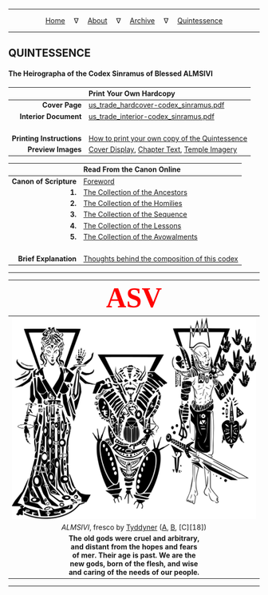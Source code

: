 
---

<!--- Local CSS Font Loading -->

<style>
@font-face {
    font-family: HayghinDaedric;
    src: url('../../assets/fonts/ttf/HayghinDaedric.ttf') format('truetype');
    font-weight: medium;
    font-style: normal;
}
</style>

<!--- Jekyll Page Links -->

<center>
<a href="../../index.html">Home</a>
&emsp;&nabla;&emsp;
<a href="../archive/about.html">About</a>
&emsp;&nabla;&emsp;
<a href="../archive/index.html">Archive</a>
&emsp;&nabla;&emsp;
<a href="index.html">Quintessence</a>
</center>

<!--- Markdown Body Below: -->

---

## QUINTESSENCE

#### The Heirographa of the Codex Sinramus of Blessed ALMSIVI

|                   &#8203; | __Print Your Own Hardcopy__                                |
|--------------------------:|:-----------------------------------------------------------|
|            __Cover Page__ | [us_trade_hardcover-codex_sinramus.pdf][1]                 |
|     __Interior Document__ | [us_trade_interior-codex_sinramus.pdf][2]                  |
|                   &#8203; | &#8203;                                                    |
| __Printing Instructions__ | [How to print your own copy of the Quintessence][3]        |
|        __Preview Images__ | [Cover Display][4], [Chapter Text][5], [Temple Imagery][6] |

[1]: pdf/us_trade_hardcover-codex_sinramus.pdf
[2]: pdf/us_trade_interior-codex_sinramus.pdf
[3]: info/instructions.md
[4]: previews/01-cover.png
[5]: previews/02-chapter.png
[6]: previews/03-picture.png

|                &#8203; | __Read From the Canon Online__                     |
|-----------------------:|:---------------------------------------------------|
| __Canon of Scripture__ | [Foreword][7]                                      |
|                 __1.__ | [The Collection of the Ancestors][8]               |
|                 __2.__ | [The Collection of the Homilies][9]                |
|                 __3.__ | [The Collection of the Sequence][10]               |
|                 __4.__ | [The Collection of the Lessons][11]                |
|                 __5.__ | [The Collection of the Avowalments][12]            |
|                &#8203; | &#8203;                                            |
|  __Brief Explanation__ | [Thoughts behind the composition of this codex][8] |

[7]: info/index.md
[8]: info/codex/index-ancestors.md
[9]: info/codex/index-homilies.md
[10]: info/codex/index-sequence.md
[11]: info/codex/index-lessons.md
[12]: info/codex/index-avowalments.md
[13]: info/explanation.md

---

| <span style="font-family:HayghinDaedric;font-size:400%;color:red">ASV</span> |
|:----------------------------------------------------------------------------:|
|                                                               ![ALMSIVI][14] |
|              *ALMSIVI*, fresco by [Tyddyner][15] ([A][16], [B][17], [C][18]) |
| __The old gods were cruel and arbitrary,__<br>__and distant from the hopes and fears__<br>__of mer. Their age is past. We are the__<br>__new gods, born of the flesh, and wise__<br>__and caring of the needs of our people.__ |

[14]: ../../assets/images/frescos/fresco_tribunal_by_tyddyner.svg
[15]: https://tyddyner.tumblr.com/
[16]: https://tyddyner.tumblr.com/post/127475780830/almalexia-godess-queen-of-morrowind-warden-lover
[17]: https://tyddyner.tumblr.com/post/127579542465/sotha-sil-mystery-god-of-morrowind-the-last-one
[19]: https://tyddyner.tumblr.com/post/127640108900/vivec-vehk-and-vehk-god-thief-and-god-poet

---

